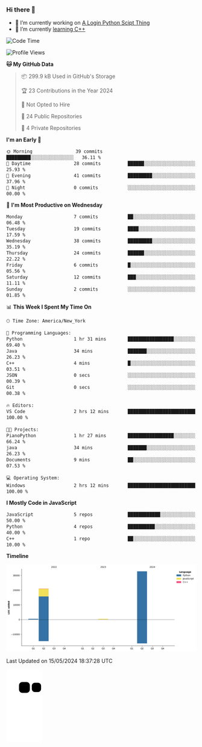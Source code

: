 ### Hi there 👋

<!--
**Iplay6432/Iplay6432** is a ✨ _special_ ✨ repository because its `README.md` (this file) appears on your GitHub profile.

Here are some ideas to get you started:

- 🔭 I’m currently working on ...
- 🌱 I’m currently learning ...
- 👯 I’m looking to collaborate on ...
- 🤔 I’m looking for help with ...
- 💬 Ask me about ...
- 📫 How to reach me: ...
- 😄 Pronouns: ...
- ⚡ Fun fact: ...
-->
- 🔭 I’m currently working on [A Login Python Scipt Thing](https://github.com/Iplay6432/Lugin-but-no-Pygame-)
- 🌱 I’m currently [learning C++](https://github.com/Iplay6432/LearningCpp)


<!--START_SECTION:waka-->
![Code Time](http://img.shields.io/badge/Code%20Time-56%20hrs%203%20mins-blue)

![Profile Views](http://img.shields.io/badge/Profile%20Views-0-blue)

**🐱 My GitHub Data** 

> 📦 299.9 kB Used in GitHub's Storage 
 > 
> 🏆 23 Contributions in the Year 2024
 > 
> 🚫 Not Opted to Hire
 > 
> 📜 24 Public Repositories 
 > 
> 🔑 4 Private Repositories 
 > 
**I'm an Early 🐤** 

```text
🌞 Morning                39 commits          █████████░░░░░░░░░░░░░░░░   36.11 % 
🌆 Daytime                28 commits          ██████░░░░░░░░░░░░░░░░░░░   25.93 % 
🌃 Evening                41 commits          █████████░░░░░░░░░░░░░░░░   37.96 % 
🌙 Night                  0 commits           ░░░░░░░░░░░░░░░░░░░░░░░░░   00.00 % 
```
📅 **I'm Most Productive on Wednesday** 

```text
Monday                   7 commits           ██░░░░░░░░░░░░░░░░░░░░░░░   06.48 % 
Tuesday                  19 commits          ████░░░░░░░░░░░░░░░░░░░░░   17.59 % 
Wednesday                38 commits          █████████░░░░░░░░░░░░░░░░   35.19 % 
Thursday                 24 commits          ██████░░░░░░░░░░░░░░░░░░░   22.22 % 
Friday                   6 commits           █░░░░░░░░░░░░░░░░░░░░░░░░   05.56 % 
Saturday                 12 commits          ███░░░░░░░░░░░░░░░░░░░░░░   11.11 % 
Sunday                   2 commits           ░░░░░░░░░░░░░░░░░░░░░░░░░   01.85 % 
```


📊 **This Week I Spent My Time On** 

```text
🕑︎ Time Zone: America/New_York

💬 Programming Languages: 
Python                   1 hr 31 mins        █████████████████░░░░░░░░   69.40 % 
Java                     34 mins             ███████░░░░░░░░░░░░░░░░░░   26.23 % 
C++                      4 mins              █░░░░░░░░░░░░░░░░░░░░░░░░   03.51 % 
JSON                     0 secs              ░░░░░░░░░░░░░░░░░░░░░░░░░   00.39 % 
Git                      0 secs              ░░░░░░░░░░░░░░░░░░░░░░░░░   00.38 % 

🔥 Editors: 
VS Code                  2 hrs 12 mins       █████████████████████████   100.00 % 

🐱‍💻 Projects: 
PianoPython              1 hr 27 mins        █████████████████░░░░░░░░   66.24 % 
java                     34 mins             ███████░░░░░░░░░░░░░░░░░░   26.23 % 
Documents                9 mins              ██░░░░░░░░░░░░░░░░░░░░░░░   07.53 % 

💻 Operating System: 
Windows                  2 hrs 12 mins       █████████████████████████   100.00 % 
```

**I Mostly Code in JavaScript** 

```text
JavaScript               5 repos             ████████████░░░░░░░░░░░░░   50.00 % 
Python                   4 repos             ██████████░░░░░░░░░░░░░░░   40.00 % 
C++                      1 repo              ██░░░░░░░░░░░░░░░░░░░░░░░   10.00 % 
```



**Timeline**

![Lines of Code chart](https://raw.githubusercontent.com/Iplay6432/Iplay6432/main/assets/bar_graph.png)


 Last Updated on 15/05/2024 18:37:28 UTC
<!--END_SECTION:waka-->

![snake](https://raw.githubusercontent.com/Iplay6432/Iplay6432/output/github-contribution-grid-snake.svg)

